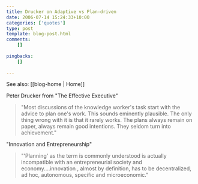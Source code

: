```yaml
---
title: Drucker on Adaptive vs Plan-driven
date: 2006-07-14 15:24:33+10:00
categories: ['quotes']
type: post
template: blog-post.html
comments:
    []
    
pingbacks:
    []
    
---
```


See also: [[blog-home | Home]]

Peter Drucker from "The Effective Executive"

> "Most discussions of the knowledge worker's task start with the advice to plan one's work. This sounds eminently plausible. The only thing wrong with it is that it rarely works. The plans always remain on paper, always remain good intentions. They seldom turn into achievement."

"Innovation and Entrepreneurship"

> "'Planning' as the term is commonly understood is actually incompatible with an entrepreneurial society and economy....innovation , almost by definition, has to be decentralized, ad hoc, autonomous, specific and microeconomic."